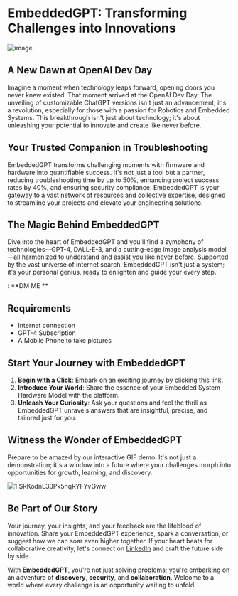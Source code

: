 # EmbeddedGPT: Transforming Challenges into Innovations
![image](https://github.com/mdabir1203/EmbeddedGPT/assets/66947064/a79205dd-3bad-4e60-ad63-f79d2a29ed92)

## A New Dawn at OpenAI Dev Day
Imagine a moment when technology leaps forward, opening doors you never knew existed. That moment arrived at the OpenAI Dev Day. The unveiling of customizable ChatGPT versions isn't just an advancement; it's a revolution, especially for those with a passion for Robotics and Embedded Systems. This breakthrough isn't just about technology; it's about unleashing your potential to innovate and create like never before.

## Your Trusted Companion in Troubleshooting
EmbeddedGPT transforms challenging moments with firmware and hardware into quantifiable success. It's not just a tool but a partner, reducing troubleshooting time by up to 50%, enhancing project success rates by 40%, and ensuring security compliance. EmbeddedGPT is your gateway to a vast network of resources and collective expertise, designed to streamline your projects and elevate your engineering solutions.

## The Magic Behind EmbeddedGPT
Dive into the heart of EmbeddedGPT and you'll find a symphony of technologies—GPT-4, DALL-E-3, and a cutting-edge image analysis model—all harmonized to understand and assist you like never before. Supported by the vast universe of internet search, EmbeddedGPT isn't just a system; it's your personal genius, ready to enlighten and guide your every step.

: **DM ME **

## Requirements 

- Internet connection
- GPT-4 Subscription
- A Mobile Phone to take pictures

## Start Your Journey with EmbeddedGPT
1. **Begin with a Click**: Embark on an exciting journey by clicking [this link](#).
2. **Introduce Your World**: Share the essence of your Embedded System Hardware Model with the platform.
3. **Unleash Your Curiosity**: Ask your questions and feel the thrill as EmbeddedGPT unravels answers that are insightful, precise, and tailored just for you.

## Witness the Wonder of EmbeddedGPT
Prepare to be amazed by our interactive GIF demo. It's not just a demonstration; it's a window into a future where your challenges morph into opportunities for growth, learning, and discovery.

![1 SRKodnL30Pk5nqRYFYvGww](https://github.com/mdabir1203/EmbeddedGPT/assets/66947064/e5635336-be40-4494-8a97-00f9a6f595b0)


## Be Part of Our Story
Your journey, your insights, and your feedback are the lifeblood of innovation. Share your EmbeddedGPT experience, spark a conversation, or suggest how we can soar even higher together. If your heart beats for collaborative creativity, let's connect on [LinkedIn](#) and craft the future side by side.

With **EmbeddedGPT**, you're not just solving problems; you're embarking on an adventure of **discovery**, **security**, and **collaboration**. Welcome to a world where every challenge is an opportunity waiting to unfold.
